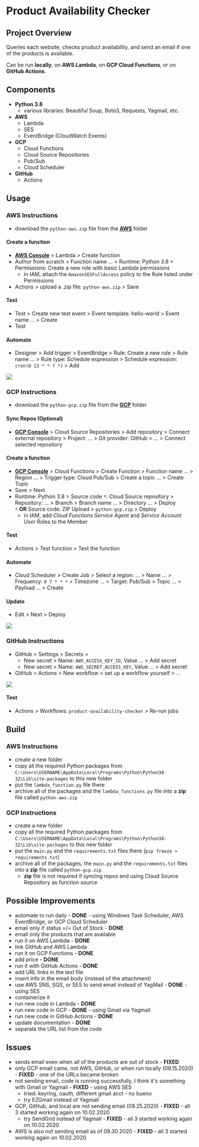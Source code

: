 # Product Availability Checker


## Project Overview
Queries each website, checks product availability, and send an email if one of the products is available.  

Can be run **locally**, on **AWS Lambda**, on **GCP Cloud Functions**, or on **GitHub Actions**.


## Components
- **Python 3.8**
  - various libraries: Beautiful Soup, Boto3, Requests, Yagmail, etc.
- **AWS**
  - Lambda
  - SES
  - EventBridge (CloudWatch Events)
- **GCP**
  - Cloud Functions
  - Cloud Source Repositories
  - Pub/Sub
  - Cloud Scheduler
- **GitHub**
  - Actions


## Usage
### AWS Instructions
- download the `python-aws.zip` file from the **[AWS](/AWS)** folder
#### Create a function
- **[AWS Console](https://console.aws.amazon.com)** > Lambda > Create function
- Author from scratch > Function name ... > Runtime: Python 3.8 > Permissions: Create a new role with basic Lambda permissions
  - in IAM, attach the `AmazonSESFullAccess` policy to the Role listed under Permissions
- Actions > upload a .zip file: `python-aws.zip` > Save
#### Test
- Test > Create new test event > Event template: hello-world > Event name ... > Create
- Test
#### Automate
- Designer > Add trigger > EventBridge > Rule: Create a new rule > Rule name ... > Rule type: Schedule expression > Schedule expression: `cron(0 13 * * ? *)` > Add  

![](AWS/aws.png)


### GCP Instructions
- download the `python-gcp.zip` file from the **[GCP](/GCP)** folder
#### Sync Repos (Optional)
 - **[GCP Console](https://console.cloud.google.com)** > Cloud Source Repositories > Add repository > Connect external repository > Project: ... > Git provider: GitHub > ... > Connect selected repository
#### Create a function
- **[GCP Console](https://console.cloud.google.com)** > Cloud Functions > Create Function > Function name ... > Region ... > Trigger type:  Cloud Pub/Sub > Create a topic ... > Create Topic
- Save > Next
- Runtime: Python 3.8 > Source code `*`: Cloud Source repository > Repository: ... > Branch > Branch name ... > Directory ... > Deploy  
  `*` **OR** Source code: ZIP Upload > `python-gcp.zip` > Deploy  
  - in IAM, add *Cloud Functions Service Agent* and *Service Account User* Roles to the Member  
#### Test
- Actions > Test function > Test the function
#### Automate
- Cloud Scheduler > Create Job > Select a region: ... > Name ... > Frequency: `0 7 * * *` > Timezone ... > Target: Pub/Sub > Topic ... > Payload ... > Create
#### Update
- Edit > Next > Deploy

![](GCP/gcp.png)


### GitHub Instructions
- GitHub > Settings > Secrets >  
  - New secret > Name: `AWS_ACCESS_KEY_ID`, Value ... > Add secret  
  - New secret > Name: `AWS_SECRET_ACCESS_KEY`, Value ... > Add secret
- GitHub > Actions > New workflow > set up a workflow yourself > ...

[![](/GitHub/github.png)](/.github/workflows/python-app.yml)
#### Test
- Actions > Workflows: `product-availability-checker` > Re-run jobs


## Build
### AWS Instructions
- create a new folder
- copy all the required Python packages from `C:\Users\USERNAME\AppData\Local\Programs\Python\Python38-32\Lib\site-packages` to this new folder
- put the `lambda_function.py` file there
- archive all of the packages and the `lambda_functions.py` file into a **zip** file called `python-aws.zip`

### GCP Instructions
- create a new folder
- copy all the required Python packages from `C:\Users\USERNAME\AppData\Local\Programs\Python\Python38-32\Lib\site-packages` to this new folder
- put the `main.py` and the `requirements.txt` files there (`pip freeze > requirements.txt`)
- archive all of the packages, the `main.py` and the `requirements.txt` files into a **zip** file called `python-gcp.zip`
  - **zip** file is not required if syncing repos and using Cloud Source Repository as function source


## Possible Improvements
- automate to run daily - **DONE** - using Windows Task Scheduler, AWS EventBridge, or GCP Cloud Scheduler
- email only if status =/= Out of Stock - **DONE**
- email only the products that are available
- run it on AWS Lambda - **DONE**
- link GitHub and AWS Lambda
- run it on GCP Functions - **DONE**
- add price - **DONE**
- run it with GitHub Actions - **DONE**
- add URL links in the text file
- insert info in the email body (instead of the attachment)
- use AWS SNS, SQS, or SES to send email instead of YagMail - **DONE** - using SES
- containerize it
- run new code in Lambda - **DONE**
- run new code in GCP - **DONE** - using Gmail via Yagmail
- run new code in GitHub Actions - **DONE**
- update documentation - **DONE**
- separate the URL list from the code


## Issues
- sends email even when all of the products are out of stock - **FIXED**
- only GCP email came, not AWS, GitHub, or when run locally (09.15.2020) - **FIXED** - one of the URLs became broken
- not sending email, code is running successfully, I think it's something with Gmail or Yagmail - **FIXED** - using AWS SES
  - tried: keyring, oauth, different gmail acct - no bueno
  - try EZGmail instead of Yagmail
- GCP, GitHub, and local are not sending email (09.25.2020) - **FIXED** - all 3 started working again on 10.02.2020
  - try SendGrid instead of Yagmail - **FIXED** - all 3 started working again on 10.02.2020
- AWS is also not sending email as of 09.30.2020 - **FIXED** - all 3 started working again on 10.02.2020
